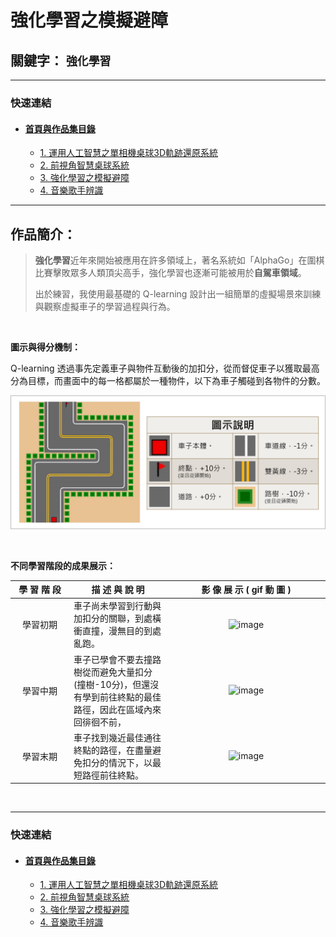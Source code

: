# 強化學習之模擬避障

## 關鍵字： `強化學習`

---

### 快速連結
  - #### [首頁與作品集目錄](../README.md)
      - [1. 運用人工智慧之單相機桌球3D軌跡還原系統](../work_1/README.md)
      - [2. 前視角智慧桌球系統](../work_2/README.md)
      - [3. 強化學習之模擬避障](../work_3/README.md)
      - [4. 音樂歌手辨識](../work_4/README.md)

---

## 作品簡介：

> **強化學習**近年來開始被應用在許多領域上，著名系統如「AlphaGo」在圍棋比賽擊敗眾多人類頂尖高手，強化學習也逐漸可能被用於**自駕車領域**。
> 
> 出於練習，我使用最基礎的 Q-learning 設計出一組簡單的虛擬場景來訓練與觀察虛擬車子的學習過程與行為。


<br>

**圖示與得分機制：**

Q-learning 透過事先定義車子與物件互動後的加扣分，從而督促車子以獲取最高分為目標，而畫面中的每一格都屬於一種物件，以下為車子觸碰到各物件的分數。

![image](pic/legend.png)

<br>

**不同學習階段的成果展示：**

| <div style="width: 60pt"> 學 習 階 段| 描 述 與 說 明 | <div style="width: 180pt"> 影 像 展 示 ( gif 動 圖 ) |
| :---: | --- | :---: |
| 學習初期 | 車子尚未學習到行動與加扣分的關聯，到處橫衝直撞，漫無目的到處亂跑。 | ![image](gif/stage_1.gif)
| 學習中期 | 車子已學會不要去撞路樹從而避免大量扣分(撞樹-10分)，但還沒有學到前往終點的最佳路徑，因此在區域內來回徘徊不前， | ![image](gif/stage_2.gif)
| 學習末期 | 車子找到幾近最佳通往終點的路徑，在盡量避免扣分的情況下，以最短路徑前往終點。 | ![image](gif/stage_3.gif)

<br>

---

### 快速連結
  - #### [首頁與作品集目錄](../README.md)
      - [1. 運用人工智慧之單相機桌球3D軌跡還原系統](../work_1/README.md)
      - [2. 前視角智慧桌球系統](../work_2/README.md)
      - [3. 強化學習之模擬避障](../work_3/README.md)
      - [4. 音樂歌手辨識](../work_4/README.md)